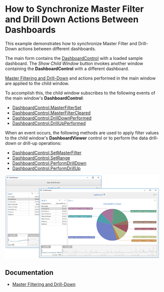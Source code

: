 # How to Synchronize Master Filter and Drill Down Actions Between Dashboards

This example demonstrates how to synchronize Master Filter and Drill-Down actions between different dashboards.

The main form contains the [DashboardControl](https://docs.devexpress.com/Dashboard/DevExpress.DashboardWpf.DashboardControl) with a loaded sample dashboard. The _Show Child Window_ button  invokes another window containing the **DashboardControl** with a different dashboard.

[Master Filtering and Drill-Down](https://docs.devexpress.com/Dashboard/400011/building-the-designer-and-viewer-applications/wpf-viewer/manage-interactivity-capabilities) and 
actions performed in the main window are applied to the child window.

To accomplish this, the child window subscribes to the following events of the main window's **DashboardControl**:

- [DashboardControl.MasterFilterSet](https://docs.devexpress.com/Dashboard/DevExpress.DashboardWpf.DashboardControl.MasterFilterSet)
- [DashboardControl.MasterFilterCleared](https://docs.devexpress.com/Dashboard/DevExpress.DashboardWpf.DashboardControl.MasterFilterCleared)
- [DashboardControl.DrillDownPerformed](https://docs.devexpress.com/Dashboard/DevExpress.DashboardWpf.DashboardControl.DrillDownPerformed)
- [DashboardControl.DrillUpPerformed](https://docs.devexpress.com/Dashboard/DevExpress.DashboardWpf.DashboardControl.DrillUpPerformed)

When an event occurs, the following methods are used to apply filter values to the child window's **DashboardViewer** control or to perform the data drill-down or drill-up operations:

- [DashboardControl.SetMasterFilter](https://docs.devexpress.com/Dashboard/DevExpress.DashboardWpf.DashboardControl.SetMasterFilter(System.String-System.Object))
- [DashboardControl.SetRange](https://docs.devexpress.com/Dashboard/DevExpress.DashboardWpf.DashboardControl.SetRange(System.String-DevExpress.DashboardCommon.RangeFilterSelection))
- [DashboardControl.PerformDrillDown](https://docs.devexpress.com/Dashboard/DevExpress.DashboardWpf.DashboardControl.PerformDrillDown(System.String-System.Object))
- [DashboardControl.PerformDrillUp](https://docs.devexpress.com/Dashboard/DevExpress.DashboardWpf.DashboardControl.PerformDrillUp(System.String))


![](https://github.com/DevExpress-Examples/wpf-dashboard-linked-interactivity/blob/18.1.3%2B/images/wpf-dashboard-linked-interactivity.png)

## Documentation
- [Master Filtering and Drill-Down](https://docs.devexpress.com/Dashboard/400011/building-the-designer-and-viewer-applications/wpf-viewer/manage-interactivity-capabilities)
